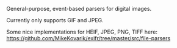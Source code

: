 General-purpose, event-based parsers for digital images.

Currently only supports GIF and JPEG.

Some nice implementations for HEIF, JPEG, PNG, TIFF here:
https://github.com/MikeKovarik/exifr/tree/master/src/file-parsers